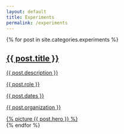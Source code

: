 ```yaml
---
layout: default
title: Experiments
permalink: /experiments
---
```


<article class="projects main-content">
  {% for post in site.categories.experiments %}
  <a href="{{ post.url }}" class="project row">
    <div class="project__info col-sm-5">
      <h2 class="project__title">{{ post.title }}<span class="link--arrow"></span></h2>
      <p class="project__summary">{{ post.description }}</p>
      <div class="project__details">
        <p>{{ post.role }}</p>
        <p>{{ post.dates }}</p>
        <p>{{ post.organization }}</p>
      </div>
    </div>
    <div class="project__thumbnail col-sm-6 col-sm-offset-1 first-xs last-sm">
      {% picture {{ post.hero }} %}
    </div>
  </a>
  {% endfor %}
</article>